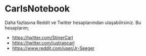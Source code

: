 # CarlsNotebook
Daha fazlasına Reddit ve Twitter hesaplarımdan ulaşabilirsiniz. Bu hesaplarım;
- https://twitter.com/StinerCarl
- https://twitter.com/justragcarl
- https://www.reddit.com/user/Jr-Seeger
